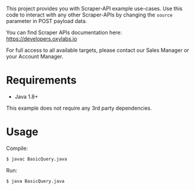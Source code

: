 This project provides you with Scraper-API example use-cases. Use this code to interact with any other Scraper-APIs by changing the `source` parameter in POST payload data.

You can find Scraper APIs documentation here: https://developers.oxylabs.io

For full access to all available targets, please contact our Sales Manager or your Account Manager.

# Requirements

- Java 1.8+

This example does not require any 3rd party dependencies.

# Usage

Compile:
```bash
$ javac BasicQuery.java
```

Run:
```bash
$ java BasicQuery.java
```
